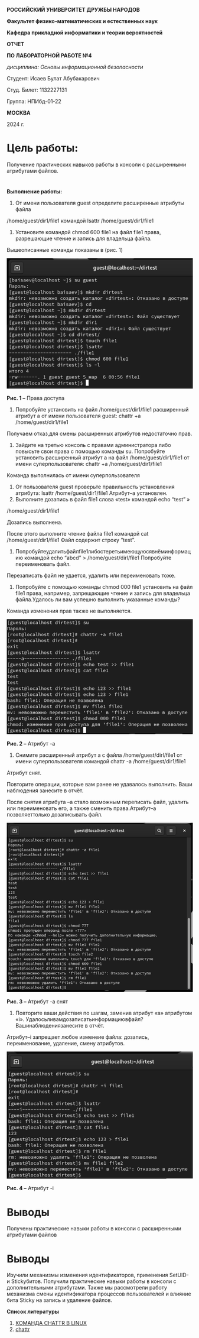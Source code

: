 ﻿<a name="_hlk160627448"></a>**РОССИЙСКИЙ УНИВЕРСИТЕТ ДРУЖБЫ НАРОДОВ**

**Факультет физико-математических и естественных наук**

**Кафедра прикладной информатики и теории вероятностей**





**ОТЧЕТ**

**ПО ЛАБОРАТОРНОЙ РАБОТЕ №4**

*дисциплина: Основы информационной безопасности*




Студент: Исаев Булат Абубакарович

Студ. Билет: 1132227131

Группа: НПИбд-01-22







**МОСКВА**

2024 г.
# **Цель работы:**
Получение практических навыков работы в консоли с расширенными атрибутами файлов.
#
**Выполнение работы:**

1. От имени пользователя guest определите расширенные атрибуты файла

/home/guest/dir1/file1 командой lsattr /home/guest/dir1/file1

1. Установите командой chmod 600 file1 на файл file1 права, разрешающие чтение и запись для владельца файла.

Вышеописанные команды показаны в (рис. 1)

![](images/1.png)

**Рис. 1 –** Права доступа






1. Попробуйте установить на файл /home/guest/dir1/file1 расширенный атрибут a от имени пользователя guest: chattr +a /home/guest/dir1/file1

Получаем отказ,для смены расширенных атрибутов недостаточно прав.

1. Зайдите на третью консоль с правами администратора либо повысьте свои права с помощью команды su. Попробуйте установить расширенный атрибут a на файл /home/guest/dir1/file1 от имени суперпользователя: chattr +a /home/guest/dir1/file1

Команда выполнилась от имени суперпользователя

1. От пользователя guest проверьте правильность установления атрибута: lsattr /home/guest/dir1/file1 Атрибут–а установлен.
1. Выполните дозапись в файл file1 слова «test» командой echo “test” »

/home/guest/dir1/file1

Дозапись выполнена.

После этого выполните чтение файла file1 командой cat /home/guest/dir1/file1 Файл содержит строку “test”.

1. Попробуйтеудалитьфайлfile1либостеретьимеющуюсявнёминформацию командой echo “abcd” > /home/guest/dirl/file1 Попробуйте переименовать файл.

Перезаписать файл не удается, удалить или переименовать тоже.

1. Попробуйте с помощью команды chmod 000 file1 установить на файл file1 права, например, запрещающие чтение и запись для владельца файла.Удалось ли вам успешно выполнить указанные команды?

Команда изменения прав также не выполняется.

![](images/2.png)

**Рис. 2 –** Атрибут -a














1. Снимите расширенный атрибут a с файла /home/guest/dirl/file1 от имени суперпользователя командой chattr -a /home/guest/dir1/file1

Атрибут снят.

Повторите операции, которые вам ранее не удавалось выполнить. Ваши наблюдения занесите в отчёт.

После снятия атрибута –а стало возможным переписать файл, удалить или переименовать его, а также сменить права.Атрибут–а позволяеттолько дозаписывать файл.

![](images/3.png)

**Рис. 3 –** Атрибут -a снят







1. Повторите ваши действия по шагам, заменив атрибут «a» атрибутом «i». Удалосьливамдозаписатьинформациювфайл?Вашинаблюдениязанесите в отчёт.

Атрибут–i запрещает любое изменеие файла: дозапись, переименование, удаление, смену атрибутов.

![](images/4.png)

**Рис. 4 –** Атрибут -i



























#
# **Выводы**
Получены практические навыки работы в консоли с расширенными атрибутами файлов


























# <a name="_toc3961"></a>**Выводы**
Изучили механизмы изменения идентификаторов, применения SetUID- и Stickyбитов. Получили практические навыки работы в консоли с дополнительными атрибутами. Также мы рассмотрели работу механизма смены идентификатора процессов пользователей и влияние бита Sticky на запись и удаление файлов.

**Список литературы**

1. [КОМАНДА CHATTR В LINUX](https://losst.ru/neizmenyaemye-fajly-v-linux)
1. [chattr](https://en.wikipedia.org/wiki/Chattr)